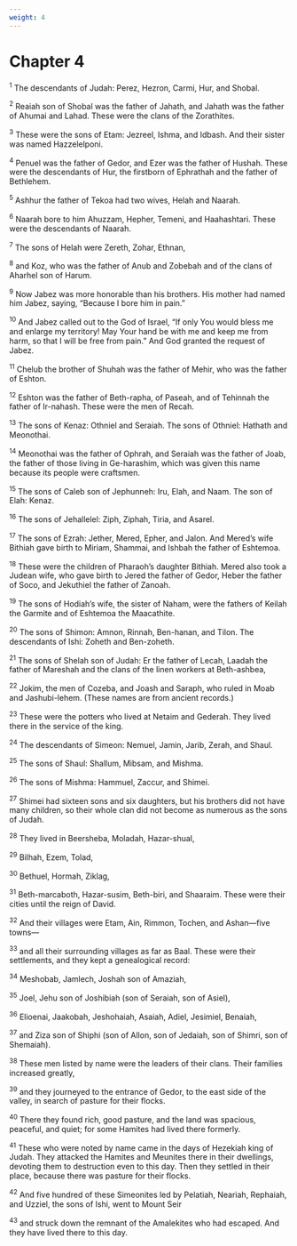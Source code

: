 ```yaml
---
weight: 4
---
```


# Chapter 4

<sup>1</sup> The descendants of Judah: Perez, Hezron, Carmi, Hur, and Shobal. 

<sup>2</sup> Reaiah son of Shobal was the father of Jahath, and Jahath was the father of Ahumai and Lahad. These were the clans of the Zorathites. 

<sup>3</sup> These were the sons of Etam: Jezreel, Ishma, and Idbash. And their sister was named Hazzelelponi. 

<sup>4</sup> Penuel was the father of Gedor, and Ezer was the father of Hushah. These were the descendants of Hur, the firstborn of Ephrathah and the father of Bethlehem. 

<sup>5</sup> Ashhur the father of Tekoa had two wives, Helah and Naarah. 

<sup>6</sup> Naarah bore to him Ahuzzam, Hepher, Temeni, and Haahashtari. These were the descendants of Naarah. 

<sup>7</sup> The sons of Helah were Zereth, Zohar, Ethnan, 

<sup>8</sup> and Koz, who was the father of Anub and Zobebah and of the clans of Aharhel son of Harum. 

<sup>9</sup> Now Jabez was more honorable than his brothers. His mother had named him Jabez, saying, “Because I bore him in pain.” 

<sup>10</sup> And Jabez called out to the God of Israel, “If only You would bless me and enlarge my territory! May Your hand be with me and keep me from harm, so that I will be free from pain.” And God granted the request of Jabez. 

<sup>11</sup> Chelub the brother of Shuhah was the father of Mehir, who was the father of Eshton. 

<sup>12</sup> Eshton was the father of Beth-rapha, of Paseah, and of Tehinnah the father of Ir-nahash. These were the men of Recah. 

<sup>13</sup> The sons of Kenaz: Othniel and Seraiah. The sons of Othniel: Hathath and Meonothai. 

<sup>14</sup> Meonothai was the father of Ophrah, and Seraiah was the father of Joab, the father of those living in Ge-harashim, which was given this name because its people were craftsmen. 

<sup>15</sup> The sons of Caleb son of Jephunneh: Iru, Elah, and Naam. The son of Elah: Kenaz. 

<sup>16</sup> The sons of Jehallelel: Ziph, Ziphah, Tiria, and Asarel. 

<sup>17</sup> The sons of Ezrah: Jether, Mered, Epher, and Jalon. And Mered’s wife Bithiah gave birth to Miriam, Shammai, and Ishbah the father of Eshtemoa. 

<sup>18</sup> These were the children of Pharaoh’s daughter Bithiah. Mered also took a Judean wife, who gave birth to Jered the father of Gedor, Heber the father of Soco, and Jekuthiel the father of Zanoah. 

<sup>19</sup> The sons of Hodiah’s wife, the sister of Naham, were the fathers of Keilah the Garmite and of Eshtemoa the Maacathite. 

<sup>20</sup> The sons of Shimon: Amnon, Rinnah, Ben-hanan, and Tilon. The descendants of Ishi: Zoheth and Ben-zoheth. 

<sup>21</sup> The sons of Shelah son of Judah: Er the father of Lecah, Laadah the father of Mareshah and the clans of the linen workers at Beth-ashbea, 

<sup>22</sup> Jokim, the men of Cozeba, and Joash and Saraph, who ruled in Moab and Jashubi-lehem. (These names are from ancient records.) 

<sup>23</sup> These were the potters who lived at Netaim and Gederah. They lived there in the service of the king. 

<sup>24</sup> The descendants of Simeon: Nemuel, Jamin, Jarib, Zerah, and Shaul. 

<sup>25</sup> The sons of Shaul: Shallum, Mibsam, and Mishma. 

<sup>26</sup> The sons of Mishma: Hammuel, Zaccur, and Shimei. 

<sup>27</sup> Shimei had sixteen sons and six daughters, but his brothers did not have many children, so their whole clan did not become as numerous as the sons of Judah. 

<sup>28</sup> They lived in Beersheba, Moladah, Hazar-shual, 

<sup>29</sup> Bilhah, Ezem, Tolad, 

<sup>30</sup> Bethuel, Hormah, Ziklag, 

<sup>31</sup> Beth-marcaboth, Hazar-susim, Beth-biri, and Shaaraim. These were their cities until the reign of David. 

<sup>32</sup> And their villages were Etam, Ain, Rimmon, Tochen, and Ashan—five towns— 

<sup>33</sup> and all their surrounding villages as far as Baal. These were their settlements, and they kept a genealogical record: 

<sup>34</sup> Meshobab, Jamlech, Joshah son of Amaziah, 

<sup>35</sup> Joel, Jehu son of Joshibiah (son of Seraiah, son of Asiel), 

<sup>36</sup> Elioenai, Jaakobah, Jeshohaiah, Asaiah, Adiel, Jesimiel, Benaiah, 

<sup>37</sup> and Ziza son of Shiphi (son of Allon, son of Jedaiah, son of Shimri, son of Shemaiah). 

<sup>38</sup> These men listed by name were the leaders of their clans. Their families increased greatly, 

<sup>39</sup> and they journeyed to the entrance of Gedor, to the east side of the valley, in search of pasture for their flocks. 

<sup>40</sup> There they found rich, good pasture, and the land was spacious, peaceful, and quiet; for some Hamites had lived there formerly. 

<sup>41</sup> These who were noted by name came in the days of Hezekiah king of Judah. They attacked the Hamites and Meunites there in their dwellings, devoting them to destruction even to this day. Then they settled in their place, because there was pasture for their flocks. 

<sup>42</sup> And five hundred of these Simeonites led by Pelatiah, Neariah, Rephaiah, and Uzziel, the sons of Ishi, went to Mount Seir 

<sup>43</sup> and struck down the remnant of the Amalekites who had escaped. And they have lived there to this day. 


